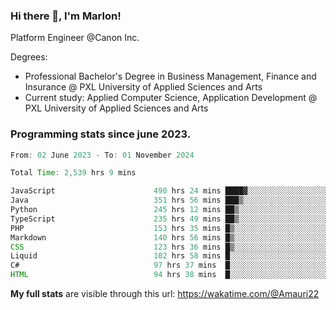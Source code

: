 
### Hi there 👋, I'm Marlon!

Platform Engineer @Canon Inc.

Degrees: 
- Professional Bachelor's Degree in Business Management, Finance and Insurance @ PXL University of Applied Sciences and Arts
- Current study: Applied Computer Science, Application Development @ PXL University of Applied Sciences and Arts

### Programming stats since june 2023.
<!--START_SECTION:waka-->

```java
From: 02 June 2023 - To: 01 November 2024

Total Time: 2,539 hrs 9 mins

JavaScript                      490 hrs 24 mins ████▓░░░░░░░░░░░░░░░░░░░░   18.99 %
Java                            351 hrs 56 mins ███▒░░░░░░░░░░░░░░░░░░░░░   13.63 %
Python                          245 hrs 12 mins ██▒░░░░░░░░░░░░░░░░░░░░░░   09.49 %
TypeScript                      235 hrs 49 mins ██▒░░░░░░░░░░░░░░░░░░░░░░   09.13 %
PHP                             153 hrs 35 mins █▒░░░░░░░░░░░░░░░░░░░░░░░   05.95 %
Markdown                        140 hrs 56 mins █▒░░░░░░░░░░░░░░░░░░░░░░░   05.46 %
CSS                             123 hrs 36 mins █▒░░░░░░░░░░░░░░░░░░░░░░░   04.79 %
Liquid                          102 hrs 58 mins █░░░░░░░░░░░░░░░░░░░░░░░░   03.99 %
C#                              97 hrs 37 mins  █░░░░░░░░░░░░░░░░░░░░░░░░   03.78 %
HTML                            94 hrs 38 mins  █░░░░░░░░░░░░░░░░░░░░░░░░   03.66 %
```

<!--END_SECTION:waka-->
**My full stats** are visible through this url: https://wakatime.com/@Amauri22
